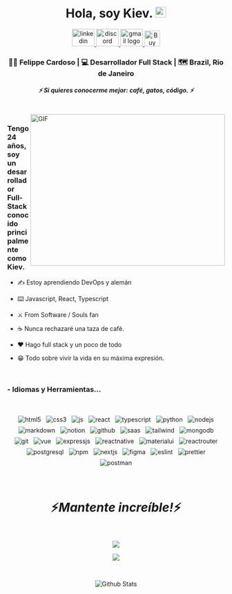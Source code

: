 <div align="center">
   <h1>Hola, soy Kiev. <img src="https://media.giphy.com/media/hvRJCLFzcasrR4ia7z/giphy.gif" width="25px"></h1>
</div>
<p align='center'>
  <a href="https://www.linkedin.com/in/kievdev/" target="_blank">
    <img src="https://raw.githubusercontent.com/maurodesouza/profile-readme-generator/master/src/assets/icons/social/linkedin/default.svg" width="52" height="40" alt="linkedin logo"  />
  </a>
  <a href="https://discord.com/users/kievdevops" target="_blank">
    <img src="https://raw.githubusercontent.com/maurodesouza/profile-readme-generator/master/src/assets/icons/social/discord/default.svg" width="52" height="40" alt="discord logo"  />
  </a>
  <a href="mailto:kievdevops@gmail.com" target="_blank">
    <img src="https://raw.githubusercontent.com/maurodesouza/profile-readme-generator/master/src/assets/icons/social/gmail/default.svg" width="52" height="40" alt="gmail logo"  />
  </a>
  <a href='https://ko-fi.com/Q5Q617BQD8' target='_blank'><img height='36' style='border:0px;height:36px;' src='https://storage.ko-fi.com/cdn/kofi5.png?v=6' border='0' alt='Buy Me a Coffee at ko-fi.com' /></a>
</p>

<div align="center">
<h3> 👨‍💻 Felippe Cardoso | 💻 Desarrollador Full Stack | 🗺️ Brazil, Rio de Janeiro </h3>
</div>
<h5 align="center">
   <i>⚡️ Si quieres conocerme mejor: café, gatos, código. ⚡️</i>
</h5>
<br />
<img align="right" height="350px" width="450px" alt="GIF" src="https://media3.giphy.com/media/v1.Y2lkPTc5MGI3NjExbjJ0Zm85dzlvN242bG4zNG82bDNweXB3anc1anhjdnN2ZjMyejNtbyZlcD12MV9pbnRlcm5hbF9naWZfYnlfaWQmY3Q9Zw/MDJ9IbxxvDUQM/giphy.webp" />
<p align="center">
  <h3> Tengo 24 años, soy un desarrollador Full-Stack conocido principalmente como Kiev.</h3>
</p>

- ✍️ Estoy aprendiendo DevOps y alemán

- ⌨️ Javascript, React, Typescript

- ⚔️ From Software / Souls fan

- ☕ Nunca rechazaré una taza de café.

- :heart: Hago full stack y un poco de todo

- 😁 Todo sobre vivir la vida en su máxima expresión.

<br />

### - Idiomas y Herramientas...

<br />
<p align="center">
  <img src="https://img.shields.io/badge/HTML5-E34F26?style=for-the-badge&logo=html5&logoColor=white" alt="html5" style="vertical-align:top; margin:4px">    
  <img src="https://img.shields.io/badge/CSS3-1572B6?style=for-the-badge&logo=css3&logoColor=white" alt="css3" style="vertical-align:top; margin:4px">
  <img src="https://img.shields.io/badge/JavaScript-F7DF1E?style=for-the-badge&logo=javascript&logoColor=black" alt="js" style="vertical-align:top; margin:4px">
  <img src="https://img.shields.io/badge/React-20232A?style=for-the-badge&logo=react&logoColor=61DAFB" alt="react" style="vertical-align:top; margin:4px">
  <img src="https://img.shields.io/badge/TypeScript-007ACC?style=for-the-badge&logo=typescript&logoColor=white" alt="typescript" style="vertical-align:top; margin:4px">
  <img src="https://img.shields.io/badge/Python-3776AB?style=for-the-badge&logo=python&logoColor=white" alt="python" style="vertical-align:top; margin:4px">
  <img src="https://img.shields.io/badge/Node.js-43853D?style=for-the-badge&logo=node.js&logoColor=white" alt="nodejs" style="vertical-align:top; margin:4px">
  <img src="https://img.shields.io/badge/Markdown-000000?style=for-the-badge&logo=markdown&logoColor=white" alt="markdown" style="vertical-align:top; margin:4px">
  <img src="https://img.shields.io/badge/Notion-000000?style=for-the-badge&logo=notion&logoColor=white" alt="notion" style="vertical-align:top; margin:4px">
  <img src="https://img.shields.io/badge/GitHub-100000?style=for-the-badge&logo=github&logoColor=white" alt="github" style="vertical-align:top; margin:4px">
  <img src="https://img.shields.io/badge/Sass-CC6699?style=for-the-badge&logo=sass&logoColor=white" alt="saas" style="vertical-align:top; margin:4px">
  <img src="https://img.shields.io/badge/Tailwind_CSS-38B2AC?style=for-the-badge&logo=tailwind-css&logoColor=white" alt="tailwind" style="vertical-align:top; margin:4px">
  <img src="https://img.shields.io/badge/MongoDB-4EA94B?style=for-the-badge&logo=mongodb&logoColor=white" alt="mongodb" style="vertical-align:top; margin:4px">
  <img src="https://img.shields.io/badge/GIT-E44C30?style=for-the-badge&logo=git&logoColor=white" alt="git" style="vertical-align:top; margin:4px">
  <img src ="https://img.shields.io/badge/Vue.js-35495E?style=for-the-badge&logo=vue.js&logoColor=4FC08D" alt="vue" style="vertical-align:top; margin:4px">
  <img src="https://img.shields.io/badge/Express.js-404D59?style=for-the-badge" alt="expressjs" style="vertical-align:top; margin:4px">
  <img src="https://img.shields.io/badge/React_Native-20232A?style=for-the-badge&logo=react&logoColor=61DAFB" alt="reactnative" style="vertical-align:top; margin:4px">
  <img src="https://img.shields.io/badge/Material--UI-0081CB?style=for-the-badge&logo=material-ui&logoColor=white" alt="materialui" style="vertical-align:top; margin:4px">
  <img src="https://img.shields.io/badge/React_Router-CA4245?style=for-the-badge&logo=react-router&logoColor=white" alt="reactrouter" style="vertical-align:top; margin:4px">
  <img src="https://img.shields.io/badge/PostgreSQL-316192?style=for-the-badge&logo=postgresql&logoColor=white" alt="postgresql" style="vertical-align:top; margin:4px">
  <img src="https://img.shields.io/badge/npm-CB3837?style=for-the-badge&logo=npm&logoColor=white" alt="npm" style="vertical-align:top; margin:4px">
  <img src="https://img.shields.io/badge/Next.js-000?logo=nextdotjs&logoColor=fff&style=for-the-badge" alt="nextjs" style="vertical-align:top; margin:4px">
  <img src="https://img.shields.io/badge/Figma-F24E1E?style=for-the-badge&logo=figma&logoColor=white" alt="figma" style="vertical-align:top; margin:4px">
  <img src="https://img.shields.io/badge/eslint-3A33D1?style=for-the-badge&logo=eslint&logoColor=white" alt="eslint" style="vertical-align:top; margin:4px">
  <img src="https://img.shields.io/badge/prettier-1A2C34?style=for-the-badge&logo=prettier&logoColor=F7BA3E" alt="prettier" style="vertical-align:top; margin:4px">
  <img src="https://img.shields.io/badge/Postman-FF6C37?style=for-the-badge&logo=postman&logoColor=white" alt="postman" style="vertical-align:top; margin:4px">
</p>
<br />
<h1 align='center'>⚡️<i>Mantente increíble!</i>⚡️</h1>
<br />
<p align="center">
  <img src="https://spotify-github-profile.kittinanx.com/api/view.svg?uid=314h5plbg4pkdmvu6hsbivdlvooq&cover_image=true&theme=novatorem&show_offline=true&background_color=121212&interchange=false&bar_color=53b14f&bar_color_cover=true">
</p>

<p align="center">
  <img src="https://spotify-recently-played-readme.vercel.app/api?user=314h5plbg4pkdmvu6hsbivdlvooq">
</p>
<br />
<p align="center">
        <img src="https://raw.githubusercontent.com/mayhemantt/mayhemantt/Update/svg/Bottom.svg" alt="Github Stats" />
</p>

